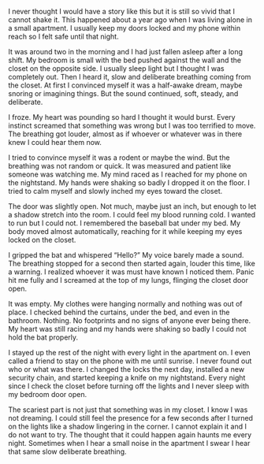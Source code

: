 I never thought I would have a story like this but it is still so vivid that I cannot shake it. This happened about a year ago when I was living alone in a small apartment. I usually keep my doors locked and my phone within reach so I felt safe until that night.

It was around two in the morning and I had just fallen asleep after a long shift. My bedroom is small with the bed pushed against the wall and the closet on the opposite side. I usually sleep light but I thought I was completely out. Then I heard it, slow and deliberate breathing coming from the closet. At first I convinced myself it was a half-awake dream, maybe snoring or imagining things. But the sound continued, soft, steady, and deliberate.

I froze. My heart was pounding so hard I thought it would burst. Every instinct screamed that something was wrong but I was too terrified to move. The breathing got louder, almost as if whoever or whatever was in there knew I could hear them now.

I tried to convince myself it was a rodent or maybe the wind. But the breathing was not random or quick. It was measured and patient like someone was watching me. My mind raced as I reached for my phone on the nightstand. My hands were shaking so badly I dropped it on the floor. I tried to calm myself and slowly inched my eyes toward the closet.

The door was slightly open. Not much, maybe just an inch, but enough to let a shadow stretch into the room. I could feel my blood running cold. I wanted to run but I could not. I remembered the baseball bat under my bed. My body moved almost automatically, reaching for it while keeping my eyes locked on the closet.

I gripped the bat and whispered “Hello?” My voice barely made a sound. The breathing stopped for a second then started again, louder this time, like a warning. I realized whoever it was must have known I noticed them. Panic hit me fully and I screamed at the top of my lungs, flinging the closet door open.

It was empty. My clothes were hanging normally and nothing was out of place. I checked behind the curtains, under the bed, and even in the bathroom. Nothing. No footprints and no signs of anyone ever being there. My heart was still racing and my hands were shaking so badly I could not hold the bat properly.

I stayed up the rest of the night with every light in the apartment on. I even called a friend to stay on the phone with me until sunrise. I never found out who or what was there. I changed the locks the next day, installed a new security chain, and started keeping a knife on my nightstand. Every night since I check the closet before turning off the lights and I never sleep with my bedroom door open.

The scariest part is not just that something was in my closet. I know I was not dreaming. I could still feel the presence for a few seconds after I turned on the lights like a shadow lingering in the corner. I cannot explain it and I do not want to try. The thought that it could happen again haunts me every night. Sometimes when I hear a small noise in the apartment I swear I hear that same slow deliberate breathing.



